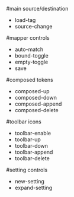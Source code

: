 #main source/destination
- load-tag
- source-change

#mapper controls
- auto-match
- bound-toggle
- empty-toggle
- save

#composed tokens
- composed-up
- composed-down
- composed-append
- composed-delete 

#toolbar icons
- toolbar-enable
- toolbar-up
- toolbar-down
- toolbar-append
- toolbar-delete 

#setting controls
- new-setting
- expand-setting
